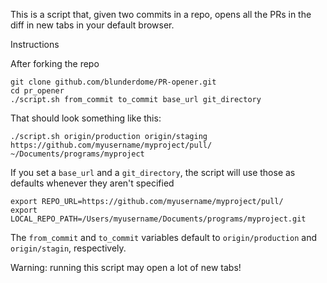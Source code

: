 This is a script that, given two commits in a repo, opens all the PRs in the diff in new tabs in your default browser.

Instructions

After forking the repo

    git clone github.com/blunderdome/PR-opener.git
    cd pr_opener
    ./script.sh from_commit to_commit base_url git_directory

That should look something like this:

    ./script.sh origin/production origin/staging https://github.com/myusername/myproject/pull/ ~/Documents/programs/myproject

If you set a `base_url` and a `git_directory`, the script will use those as defaults whenever they aren't specified

    export REPO_URL=https://github.com/myusername/myproject/pull/
    export LOCAL_REPO_PATH=/Users/myusername/Documents/programs/myproject.git
    
The `from_commit` and `to_commit` variables default to `origin/production` and `origin/stagin`, respectively.

Warning: running this script may open a lot of new tabs!

